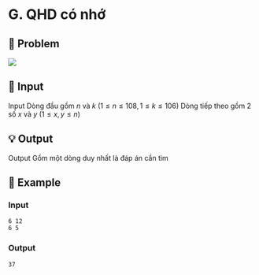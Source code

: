 # G. QHD có nhớ

## 📖 Problem

![](https://espresso.codeforces.com/6c095760819685d36c7bdc3307d4e87a3e0ffe3e.png)


## 🧩 Input

Input
Dòng đầu gồm
$n$
và
$k$
$(1 ≤n≤ 108, 1 ≤k≤ 106)$
Dòng tiếp theo gồm
$2$
số
$x$
và
$y$
$(1 ≤x,y≤n)$


## 💡 Output

Output
Gồm một dòng duy nhất là đáp án cần tìm


## 🧠 Example

### Input

```text
6 12
6 5
```

### Output

```text
37
```


